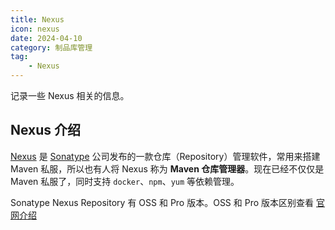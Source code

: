 ```yaml
---
title: Nexus
icon: nexus
date: 2024-04-10
category: 制品库管理
tag:
    - Nexus
---
```


记录一些 Nexus 相关的信息。

<!-- more -->

## Nexus 介绍

[Nexus](https://www.sonatype.com/products/sonatype-nexus-repository) 是 [Sonatype](https://www.sonatype.com/) 公司发布的一款仓库（Repository）管理软件，常用来搭建 Maven 私服，所以也有人将 Nexus 称为 **Maven 仓库管理器**。现在已经不仅仅是 Maven 私服了，同时支持 `docker`、`npm`、`yum` 等依赖管理。

Sonatype Nexus Repository 有 OSS 和 Pro 版本。OSS 和 Pro 版本区别查看 [官网介绍](https://help.sonatype.com/en/sonatype-nexus-repository.html#which-sonatype-nexus-repository-is-best-for-you-)

